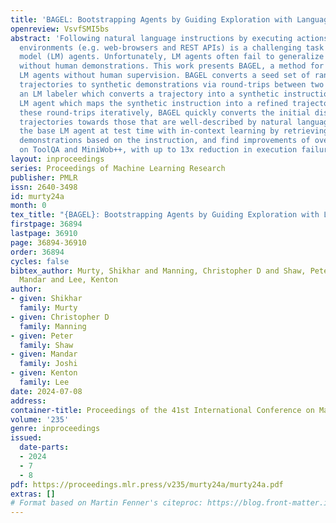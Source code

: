 ```yaml
---
title: 'BAGEL: Bootstrapping Agents by Guiding Exploration with Language'
openreview: VsvfSMI5bs
abstract: 'Following natural language instructions by executing actions in digital
  environments (e.g. web-browsers and REST APIs) is a challenging task for language
  model (LM) agents. Unfortunately, LM agents often fail to generalize to new environments
  without human demonstrations. This work presents BAGEL, a method for bootstrapping
  LM agents without human supervision. BAGEL converts a seed set of randomly explored
  trajectories to synthetic demonstrations via round-trips between two noisy LM components:
  an LM labeler which converts a trajectory into a synthetic instruction, and a zero-shot
  LM agent which maps the synthetic instruction into a refined trajectory. By performing
  these round-trips iteratively, BAGEL quickly converts the initial distribution of
  trajectories towards those that are well-described by natural language. We adapt
  the base LM agent at test time with in-context learning by retrieving relevant BAGEL
  demonstrations based on the instruction, and find improvements of over 2-13% absolute
  on ToolQA and MiniWob++, with up to 13x reduction in execution failures.'
layout: inproceedings
series: Proceedings of Machine Learning Research
publisher: PMLR
issn: 2640-3498
id: murty24a
month: 0
tex_title: "{BAGEL}: Bootstrapping Agents by Guiding Exploration with Language"
firstpage: 36894
lastpage: 36910
page: 36894-36910
order: 36894
cycles: false
bibtex_author: Murty, Shikhar and Manning, Christopher D and Shaw, Peter and Joshi,
  Mandar and Lee, Kenton
author:
- given: Shikhar
  family: Murty
- given: Christopher D
  family: Manning
- given: Peter
  family: Shaw
- given: Mandar
  family: Joshi
- given: Kenton
  family: Lee
date: 2024-07-08
address:
container-title: Proceedings of the 41st International Conference on Machine Learning
volume: '235'
genre: inproceedings
issued:
  date-parts:
  - 2024
  - 7
  - 8
pdf: https://proceedings.mlr.press/v235/murty24a/murty24a.pdf
extras: []
# Format based on Martin Fenner's citeproc: https://blog.front-matter.io/posts/citeproc-yaml-for-bibliographies/
---
```

